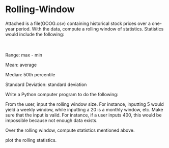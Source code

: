 # Rolling-Window

Attached is a file(GOOG.csv) containing historical stock prices over a one-year period. With the data, compute a rolling window of statistics. Statistics would include the following:</p>
  <br><br>Range: max - min</p>
  Mean: average</p>
  Median: 50th percentile</p>
  Standard Deviation: standard deviation</p>
  
Write a Python computer program to do the following:</p>
  From the user, input the rolling window size. For instance, inputting 5 would yield a weekly window, while inputting a 20 is a monthly window, etc. Make sure that the input is           valid. For instance, if a user inputs 400, this would be impossible because not enough data exists.</p>
  Over the rolling window, compute statistics mentioned above.</p>
  plot the rolling statistics.</p>

